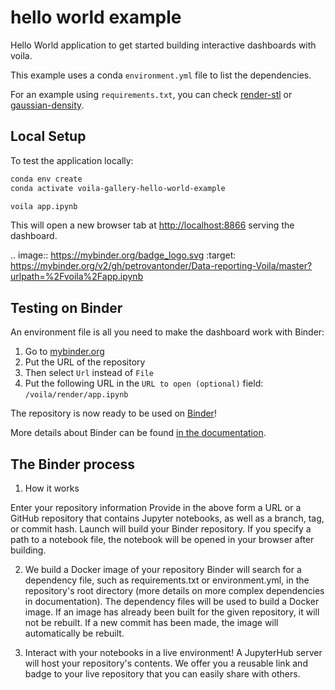 # hello world example

Hello World application to get started building interactive dashboards with voila.

This example uses a conda `environment.yml` file to list the dependencies.

For an example using `requirements.txt`, you can check [render-stl](https://github.com/voila-gallery/render-stl) or [gaussian-density](https://github.com/voila-gallery/gaussian-density).


## Local Setup


To test the application locally:

```bash
conda env create
conda activate voila-gallery-hello-world-example

voila app.ipynb
```

This will open a new browser tab at [http://localhost:8866](http://localhost:8866) serving the dashboard.

.. image:: https://mybinder.org/badge_logo.svg
 :target: https://mybinder.org/v2/gh/petrovantonder/Data-reporting-Voila/master?urlpath=%2Fvoila%2Fapp.ipynb


## Testing on Binder


An environment file is all you need to make the dashboard work with Binder:

1. Go to [mybinder.org](https://mybinder.org)
2. Put the URL of the repository
3. Then select `Url` instead of `File`
4. Put the following URL in the `URL to open (optional)` field: `/voila/render/app.ipynb`

The repository is now ready to be used on [Binder](https://mybinder.org)!

More details about Binder can be found [in the documentation](https://mybinder.readthedocs.io/en/latest/introduction.html#preparing-a-repository-for-binder).

## The Binder process

1. How it works

Enter your repository information
Provide in the above form a URL or a GitHub repository that contains Jupyter notebooks, as well as a branch, tag, or commit hash. Launch will build your Binder repository. If you specify a path to a notebook file, the notebook will be opened in your browser after building.

2. We build a Docker image of your repository
Binder will search for a dependency file, such as requirements.txt or environment.yml, in the repository's root directory (more details on more complex dependencies in documentation). The dependency files will be used to build a Docker image. If an image has already been built for the given repository, it will not be rebuilt. If a new commit has been made, the image will automatically be rebuilt.

3. Interact with your notebooks in a live environment!
A JupyterHub server will host your repository's contents. We offer you a reusable link and badge to your live repository that you can easily share with others.
